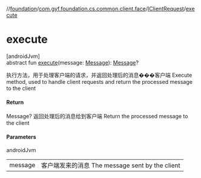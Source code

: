 //[foundation](../../../index.md)/[com.gyf.foundation.cs.common.client.face](../index.md)/[IClientRequest](index.md)/[execute](execute.md)

# execute

[androidJvm]\
abstract fun [execute](execute.md)(message: [Message](https://developer.android.com/reference/kotlin/android/os/Message.html)): [Message](https://developer.android.com/reference/kotlin/android/os/Message.html)?

执行方法，用于处理客户端的请求，并返回处理后的消息���客户端 Execute method, used to handle client requests and return the processed message to the client

#### Return

Message? 返回处理后的消息给到客户端     Return the processed message to the client

#### Parameters

androidJvm

| | |
|---|---|
| message | 客户端发来的消息     The message sent by the client |